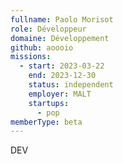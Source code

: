 ```yaml
---
fullname: Paolo Morisot
role: Développeur
domaine: Développement
github: aoooio
missions:
  - start: 2023-03-22
    end: 2023-12-30
    status: independent
    employer: MALT
    startups:
      - pop
memberType: beta
---
```

DEV